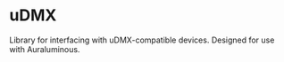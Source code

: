 uDMX
====

Library for interfacing with uDMX-compatible devices. Designed for use with Auraluminous.
